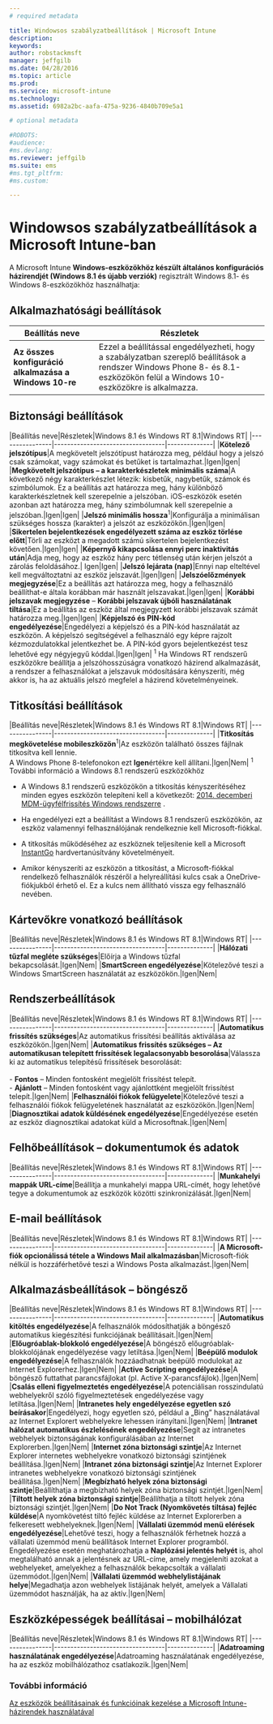 ```yaml
---
# required metadata

title: Windowsos szabályzatbeállítások | Microsoft Intune
description:
keywords:
author: robstackmsft
manager: jeffgilb
ms.date: 04/28/2016
ms.topic: article
ms.prod:
ms.service: microsoft-intune
ms.technology:
ms.assetid: 6982a2bc-aafa-475a-9236-4840b709e5a1

# optional metadata

#ROBOTS:
#audience:
#ms.devlang:
ms.reviewer: jeffgilb
ms.suite: ems
#ms.tgt_pltfrm:
#ms.custom:

---
```


# Windowsos szabályzatbeállítások a Microsoft Intune-ban
A Microsoft Intune **Windows-eszközökhöz készült általános konfigurációs házirendjét (Windows 8.1 és újabb verziók)** regisztrált Windows 8.1- és Windows 8-eszközökhöz használhatja:

## Alkalmazhatósági beállítások

|Beállítás neve|Részletek|
|----------------|----------------------------------|
|**Az összes konfiguráció alkalmazása a Windows 10-re**|Ezzel a beállítással engedélyezheti, hogy a szabályzatban szereplő beállítások a rendszer Windows Phone 8- és 8.1-eszközökön felül a Windows 10-eszközökre is alkalmazza.|

## Biztonsági beállítások

|Beállítás neve|Részletek|Windows 8.1 és Windows RT 8.1|Windows RT|
|----------------|----------------------------------|--------------|
|**Kötelező jelszótípus**|A megkövetelt jelszótípust határozza meg, például hogy a jelszó csak számokat, vagy számokat és betűket is tartalmazhat.|Igen|Igen|
|**Megkövetelt jelszótípus – a karakterkészletek minimális száma**|A következő négy karakterkészlet létezik: kisbetűk, nagybetűk, számok és szimbólumok. Ez a beállítás azt határozza meg, hány különböző karakterkészletnek kell szerepelnie a jelszóban. iOS-eszközök esetén azonban azt határozza meg, hány szimbólumnak kell szerepelnie a jelszóban.|Igen|Igen|
|**Jelszó minimális hossza**<sup>1</sup>|Konfigurálja a minimálisan szükséges hossza (karakter) a jelszót az eszközökön.|Igen|Igen|
|**Sikertelen bejelentkezések engedélyezett száma az eszköz törlése előtt**|Törli az eszközt a megadott számú sikertelen bejelentkezést követően.|Igen|Igen|
|**Képernyő kikapcsolása ennyi perc inaktivitás után**|Adja meg, hogy az eszköz hány perc tétlenség után kérjen jelszót a zárolás feloldásához.| Igen|Igen|
|**Jelszó lejárata (nap)**|Ennyi nap elteltével kell megváltoztatni az eszköz jelszavát.|Igen|Igen|
|**Jelszóelőzmények megjegyzése**|Ez a beállítás azt határozza meg, hogy a felhasználó beállíthat-e általa korábban már használt jelszavakat.|Igen|Igen|
|**Korábbi jelszavak megjegyzése** – **Korábbi jelszavak újbóli használatának tiltása**|Ez a beállítás az eszköz által megjegyzett korábbi jelszavak számát határozza meg.|Igen|Igen|
|**Képjelszó és PIN-kód engedélyezése**|Engedélyezi a képjelszó és a PIN-kód használatát az eszközön. A képjelszó segítségével a felhasználó egy képre rajzolt kézmozdulatokkal jelentkezhet be. A PIN-kód gyors bejelentkezést tesz lehetővé egy négyjegyű kóddal.|Igen|Igen|
<sup>1</sup> Ha Windows RT rendszerű eszközökre beállítja a jelszóhosszúságra vonatkozó házirend alkalmazását, a rendszer a felhasználókat a jelszavuk módosítására kényszeríti, még akkor is, ha az aktuális jelszó megfelel a házirend követelményeinek.

## Titkosítási beállítások

|Beállítás neve|Részletek|Windows 8.1 és Windows RT 8.1|Windows RT|
|----------------|----------------------------------|--------------|
|**Titkosítás megkövetelése mobileszközön**<sup>1</sup>|Az eszközön található összes fájlnak titkosítva kell lennie.<br>A Windows Phone 8-telefonokon ezt **Igen**értékre kell állítani.|Igen|Nem|
<sup>1</sup> További információ a Windows 8.1 rendszerű eszközökhöz

-   A Windows 8.1 rendszerű eszközökön a titkosítás kényszerítéséhez minden egyes eszközön telepíteni kell a következőt: [2014. decemberi MDM-ügyfélfrissítés Windows rendszerre](http://support.microsoft.com/kb/3013816) .

-   Ha engedélyezi ezt a beállítást a Windows 8.1 rendszerű eszközökön, az eszköz valamennyi felhasználójának rendelkeznie kell Microsoft-fiókkal.

-   A titkosítás működéséhez az eszköznek teljesítenie kell a Microsoft [InstantGo](http://blogs.windows.com/bloggingwindows/2014/06/19/instantgo-a-better-way-to-sleep/) hardvertanúsítvány követelményeit.

-   Amikor kényszeríti az eszközön a titkosítást, a Microsoft-fiókkal rendelkező felhasználók részéről a helyreállítási kulcs csak a OneDrive-fiókjukból érhető el. Ez a kulcs nem állítható vissza egy felhasználó nevében.

## Kártevőkre vonatkozó beállítások

|Beállítás neve|Részletek|Windows 8.1 és Windows RT 8.1|Windows RT|
|----------------|----------------------------------|--------------|
|**Hálózati tűzfal megléte szükséges**|Előírja a Windows tűzfal bekapcsolását.|Igen|Nem|
|**SmartScreen engedélyezése**|Kötelezővé teszi a Windows SmartScreen használatát az eszközökön.|Igen|Nem|

## Rendszerbeállítások

|Beállítás neve|Részletek|Windows 8.1 és Windows RT 8.1|Windows RT|
|----------------|----------------------------------|--------------|
|**Automatikus frissítés szükséges**|Az automatikus frissítési beállítás aktiválása az eszközökön.|Igen|Nem|
|**Automatikus frissítés szükséges – Az automatikusan telepített frissítések legalacsonyabb besorolása**|Válassza ki az automatikus telepítésű frissítések besorolását:<br /><br />-   **Fontos** – Minden fontosként megjelölt frissítést telepít.<br />-   **Ajánlott** – Minden fontosként vagy ajánlottként megjelölt frissítést telepít.|Igen|Nem|
|**Felhasználói fiókok felügyelete**|Kötelezővé teszi a felhasználói fiókok felügyeletének használatát az eszközökön.|Igen|Nem|
|**Diagnosztikai adatok küldésének engedélyezése**|Engedélyezése esetén az eszköz diagnosztikai adatokat küld a Microsoftnak.|Igen|Nem|


## Felhőbeállítások – dokumentumok és adatok

|Beállítás neve|Részletek|Windows 8.1 és Windows RT 8.1|Windows RT|
|----------------|----------------------------------|--------------|
|**Munkahelyi mappák URL-címe**|Beállítja a munkahelyi mappa URL-címét, hogy lehetővé tegye a dokumentumok az eszközök közötti szinkronizálását.|Igen|Nem|

## E-mail beállítások

|Beállítás neve|Részletek|Windows 8.1 és Windows RT 8.1|Windows RT|
|----------------|----------------------------------|--------------|
|**A Microsoft-fiók opcionálissá tétele a Windows Mail alkalmazásban**|Microsoft-fiók nélkül is hozzáférhetővé teszi a Windows Posta alkalmazást.|Igen|Nem|

## Alkalmazásbeállítások – böngésző

|Beállítás neve|Részletek|Windows 8.1 és Windows RT 8.1|Windows RT|
|----------------|----------------------------------|--------------|
|**Automatikus kitöltés engedélyezése**|A felhasználók módosíthatják a böngésző automatikus kiegészítési funkciójának beállításait.|Igen|Nem|
|**Előugróablak-blokkoló engedélyezése**|A böngésző előugróablak-blokkolójának engedélyezése vagy letiltása.|Igen|Nem|
|**Beépülő modulok engedélyezése**|A felhasználók hozzáadhatnak beépülő modulokat az Internet Explorerhez.|Igen|Nem|
|**Active Scripting engedélyezése**|A böngésző futtathat parancsfájlokat (pl. Active X-parancsfájlok).|Igen|Nem|
|**Csalás elleni figyelmeztetés engedélyezése**|A potenciálisan rosszindulatú webhelyekről szóló figyelmeztetések engedélyezése vagy letiltása.|Igen|Nem|
|**Intranetes hely engedélyezése egyetlen szó beírásakor**|Engedélyezi, hogy egyetlen szó, például a „Bing” használatával az Internet Explorert webhelyekre lehessen irányítani.|Igen|Nem|
|**Intranet hálózat automatikus észlelésének engedélyezése**|Segít az intranetes webhelyek biztonságának konfigurálásában az Internet Explorerben.|Igen|Nem|
|**Internet zóna biztonsági szintje**|Az Internet Explorer internetes webhelyekre vonatkozó biztonsági szintjének beállítása.|Igen|Nem|
|**Intranet zóna biztonsági szintje**|Az Internet Explorer intranetes webhelyekre vonatkozó biztonsági szintjének beállítása.|Igen|Nem|
|**Megbízható helyek zóna biztonsági szintje**|Beállíthatja a megbízható helyek zóna biztonsági szintjét.|Igen|Nem|
|**Tiltott helyek zóna biztonsági szintje**|Beállíthatja a tiltott helyek zóna biztonsági szintjét.|Igen|Nem|
|**Do Not Track (Nyomkövetés tiltása) fejléc küldése**|A nyomkövetést tiltó fejléc küldése az Internet Explorerben a felkeresett webhelyeknek.|Igen|Nem|
|**Vállalati üzemmód menü elérések engedélyezése**|Lehetővé teszi, hogy a felhasználók férhetnek hozzá a vállalati üzemmód menü beállítások Internet Explorer programból.<br>Engedélyezése esetén meghatározhatja a **Naplózási jelentés helyét** is, ahol megtalálható annak a jelentésnek az URL-címe, amely megjeleníti azokat a webhelyeket, amelyekhez a felhasználók bekapcsolták a vállalati üzemmódot.|Igen|Nem|
|**Vállalati üzemmód webhelylistájának helye**|Megadhatja azon webhelyek listájának helyét, amelyek a Vállalati üzemmódot használják, ha az aktív.|Igen|Nem|

## Eszközképességek beállításai – mobilhálózat

|Beállítás neve|Részletek|Windows 8.1 és Windows RT 8.1|Windows RT|
|----------------|----------------------------------|--------------|
|**Adatroaming használatának engedélyezése**|Adatroaming használatának engedélyezése, ha az eszköz mobilhálózathoz csatlakozik.|Igen|Nem|



### További információ
[Az eszközök beállításainak és funkcióinak kezelése a Microsoft Intune-házirendek használatával](manage-settings-and-features-on-your-devices-with-microsoft-intune-policies.md)



<!--HONumber=Jun16_HO1-->


